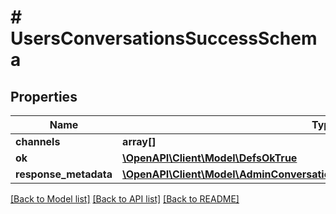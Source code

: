 # # UsersConversationsSuccessSchema

## Properties

Name | Type | Description | Notes
------------ | ------------- | ------------- | -------------
**channels** | **array[]** |  |
**ok** | [**\OpenAPI\Client\Model\DefsOkTrue**](DefsOkTrue.md) |  |
**response_metadata** | [**\OpenAPI\Client\Model\AdminConversationsGetTeamsSchemaResponseMetadata**](AdminConversationsGetTeamsSchemaResponseMetadata.md) |  | [optional]

[[Back to Model list]](../../README.md#models) [[Back to API list]](../../README.md#endpoints) [[Back to README]](../../README.md)
